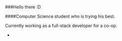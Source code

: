 ###Hello there :D

####Computer Science student who is trying his best.

Currently working as a full-stack developer for a co-op.

- 
